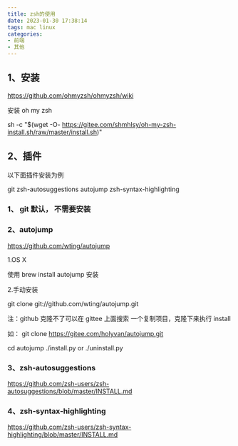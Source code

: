 ```yaml
---
title: zsh的使用
date: 2023-01-30 17:38:14
tags: mac linux
categories:
- 前端
- 其他
---
```



## 1、安装

https://github.com/ohmyzsh/ohmyzsh/wiki

安装 oh my zsh

sh -c "$(wget -O- https://gitee.com/shmhlsy/oh-my-zsh-install.sh/raw/master/install.sh)"


## 2、插件

以下面插件安装为例

git zsh-autosuggestions autojump zsh-syntax-highlighting

### 1、 git  默认， 不需要安装

### 2、autojump

https://github.com/wting/autojump

1.OS X

使用 brew install autojump 安装

2.手动安装

git clone git://github.com/wting/autojump.git

注：github 克隆不了可以在 gittee 上面搜索 一个复制项目，克隆下来执行 install

如： git clone https://gitee.com/holyvan/autojump.git

cd autojump
./install.py or ./uninstall.py

### 3、zsh-autosuggestions

https://github.com/zsh-users/zsh-autosuggestions/blob/master/INSTALL.md

### 4、zsh-syntax-highlighting

https://github.com/zsh-users/zsh-syntax-highlighting/blob/master/INSTALL.md
